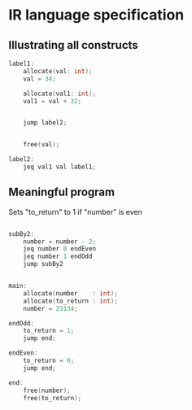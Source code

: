 IR language specification
==========================================

## Illustrating all constructs

```c
label1:
	allocate(val: int);
	val = 34;

	allocate(val1: int);
	val1 = val + 32;


	jump label2;


	free(val);

label2:
	jeq val1 val label1;


```

## Meaningful program

Sets "to_return" to 1 if "number" is even

```c

subBy2:
	number = number - 2;
	jeq number 0 endEven
	jeq number 1 endOdd
	jump subBy2


main:
	allocate(number    : int);
	allocate(to_return : int);
	number = 23134;

endOdd:
	to_return = 1;
	jump end;

endEven:
	to_return = 0;
	jump end;

end:
	free(number);
	free(to_return);
```
